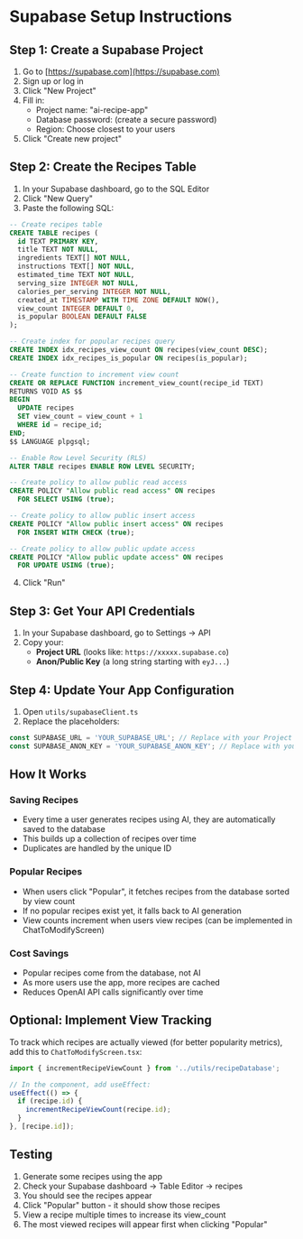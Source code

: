 # Supabase Setup Instructions

## Step 1: Create a Supabase Project

1. Go to [https://supabase.com](https://supabase.com)
2. Sign up or log in
3. Click "New Project"
4. Fill in:
   - Project name: "ai-recipe-app"
   - Database password: (create a secure password)
   - Region: Choose closest to your users
5. Click "Create new project"

## Step 2: Create the Recipes Table

1. In your Supabase dashboard, go to the SQL Editor
2. Click "New Query"
3. Paste the following SQL:

```sql
-- Create recipes table
CREATE TABLE recipes (
  id TEXT PRIMARY KEY,
  title TEXT NOT NULL,
  ingredients TEXT[] NOT NULL,
  instructions TEXT[] NOT NULL,
  estimated_time TEXT NOT NULL,
  serving_size INTEGER NOT NULL,
  calories_per_serving INTEGER NOT NULL,
  created_at TIMESTAMP WITH TIME ZONE DEFAULT NOW(),
  view_count INTEGER DEFAULT 0,
  is_popular BOOLEAN DEFAULT FALSE
);

-- Create index for popular recipes query
CREATE INDEX idx_recipes_view_count ON recipes(view_count DESC);
CREATE INDEX idx_recipes_is_popular ON recipes(is_popular);

-- Create function to increment view count
CREATE OR REPLACE FUNCTION increment_view_count(recipe_id TEXT)
RETURNS VOID AS $$
BEGIN
  UPDATE recipes
  SET view_count = view_count + 1
  WHERE id = recipe_id;
END;
$$ LANGUAGE plpgsql;

-- Enable Row Level Security (RLS)
ALTER TABLE recipes ENABLE ROW LEVEL SECURITY;

-- Create policy to allow public read access
CREATE POLICY "Allow public read access" ON recipes
  FOR SELECT USING (true);

-- Create policy to allow public insert access
CREATE POLICY "Allow public insert access" ON recipes
  FOR INSERT WITH CHECK (true);

-- Create policy to allow public update access
CREATE POLICY "Allow public update access" ON recipes
  FOR UPDATE USING (true);
```

4. Click "Run"

## Step 3: Get Your API Credentials

1. In your Supabase dashboard, go to Settings → API
2. Copy your:
   - **Project URL** (looks like: `https://xxxxx.supabase.co`)
   - **Anon/Public Key** (a long string starting with `eyJ...`)

## Step 4: Update Your App Configuration

1. Open `utils/supabaseClient.ts`
2. Replace the placeholders:

```typescript
const SUPABASE_URL = 'YOUR_SUPABASE_URL'; // Replace with your Project URL
const SUPABASE_ANON_KEY = 'YOUR_SUPABASE_ANON_KEY'; // Replace with your Anon key
```

## How It Works

### Saving Recipes
- Every time a user generates recipes using AI, they are automatically saved to the database
- This builds up a collection of recipes over time
- Duplicates are handled by the unique ID

### Popular Recipes
- When users click "Popular", it fetches recipes from the database sorted by view count
- If no popular recipes exist yet, it falls back to AI generation
- View counts increment when users view recipes (can be implemented in ChatToModifyScreen)

### Cost Savings
- Popular recipes come from the database, not AI
- As more users use the app, more recipes are cached
- Reduces OpenAI API calls significantly over time

## Optional: Implement View Tracking

To track which recipes are actually viewed (for better popularity metrics), add this to `ChatToModifyScreen.tsx`:

```typescript
import { incrementRecipeViewCount } from '../utils/recipeDatabase';

// In the component, add useEffect:
useEffect(() => {
  if (recipe.id) {
    incrementRecipeViewCount(recipe.id);
  }
}, [recipe.id]);
```

## Testing

1. Generate some recipes using the app
2. Check your Supabase dashboard → Table Editor → recipes
3. You should see the recipes appear
4. Click "Popular" button - it should show those recipes
5. View a recipe multiple times to increase its view_count
6. The most viewed recipes will appear first when clicking "Popular"
